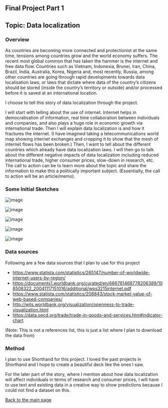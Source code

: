 ## Final Project Part 1

## Topic: Data localization

### Overview

As countries are becoming more connected and protectionist at the same time, tensions among countries grow and the world economy suffers. The recent most global common that has taken the hammer is the internet and free data flow. Countries such as Vietnam, Indonesia, Brunei, Iran, China, Brazil, India, Australia, Korea, Nigeria and, most recently, Russia, among other countries are going through rapid developments towards data localisation laws, or laws that dictate where data of the country’s citizens should be stored (inside the country’s territory or outside) and/or processed before it is saved at an international location. 

I choose to tell this story of data localization through the project. 

I will start with telling about the use of internet. Internet helps in democratisation of information, real time collaboration between individuals and companies, and also plays a huge role in economic growth via international trade. Then I will explain data localization is and how it fractures the internet. (I have imagined taking a telecommunications world map showing internet exchanges and cropping it to show that the mesh of internet flows has been broken.) Then, I want to tell about the different countries which already have data localization laws. I will then go to talk about the different negative impacts of data localization including reduced international trade, higher consumer prices, slow-down in research, etc. The call to action can be to learn more about the topic and share the information to make this a politically important subject. (Essentially, the call to action will be an article/memo).

### Some Initial Sketches

![image](https://user-images.githubusercontent.com/123350491/218779898-768216a8-c700-49ad-baef-94959a4cd90d.png)


![image](https://user-images.githubusercontent.com/123350491/218780142-3eba8de7-442f-46e8-9fbe-ad38f4cb2c74.png)


![image](https://user-images.githubusercontent.com/123350491/218780343-8dba278a-cc01-4a6a-8163-c4131556c7d3.png)


![image](https://user-images.githubusercontent.com/123350491/218780435-dc738d29-93e3-4ffe-a432-7f52a5967a57.png)


![image](https://user-images.githubusercontent.com/123350491/218780511-c449ca35-c71d-4ed6-b551-9352b6ce6641.png)


### Data sources

Following are a few data sources that I plan to use for this project
- https://www.statista.com/statistics/265147/number-of-worldwide-internet-users-by-region/
- https://documents1.worldbank.org/curated/en/666781468778206389/108508322_20041117151016/additional/wps3215internet.pdf
- https://www.statista.com/statistics/208843/stock-market-value-of-web-based-companies/
- http://wits.worldbank.org/visualization/openness-to-trade-visualization.html
- https://data.oecd.org/trade/trade-in-goods-and-services.htm#indicator-chart

(Note: This is not a references list, this is just a list where I plan to download the data from)

### Method

I plan to use Shorthand for this project. I loved the past projects in Shorthand and I hope to create a beautiful deck like the ones I saw. 

For the later part of the story, where I mention about how data localization will affect individuals in terms of research and consumer prices, I will have to use text and existing data in a creative way to show predictions because I could not find a dataset on this.


[Back to the main page](README.md)

